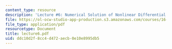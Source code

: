 ```yaml
---
content_type: resource
description: 'Lecture #6: Numerical Solution of Nonlinear Differential Equations'
file: https://ol-ocw-studio-app-production.s3.amazonaws.com/courses/16-61-aerospace-dynamics-spring-2003/ddc10d2f8cc4d472aecb0e10e8995db5_lecture6.pdf
file_type: application/pdf
resourcetype: Document
title: lecture6.pdf
uid: ddc10d2f-8cc4-d472-aecb-0e10e8995db5
---
```

